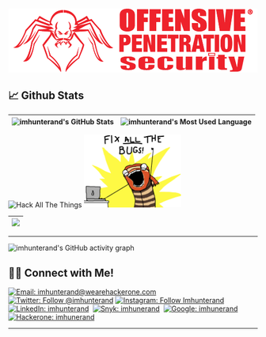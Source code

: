 

<a href="https://github.com/imhunterand/"><img src="https://github.com/imhunterand/imhunterand/blob/main/logo300.png" width="519" height="129"/></a>
## 📈 Github Stats
  
| <img align="center" width="320px" src="https://github-readme-stats-eight-theta.vercel.app/api?username=imhunterand&show_icons=true&hide_border=true&theme=radical&include_all_commits=true&count_private=true" alt="imhunterand's GitHub Stats"> | <img align="center" width="295px" src="https://github-readme-stats-eight-theta.vercel.app/api/top-langs/?username=imhunterand&langs_count=8&layout=compact&hide_border=true&theme=radical" alt="imhunterand's Most Used Language">
| ------------- | ------------- |  
<p align="left">
  <img width="39%" src="https://i.kym-cdn.com/photos/images/original/001/209/715/032.png" alt="Hack All The Things" />
  <img width="39%" src="https://raw.githubusercontent.com/streghstreek/streghstreek/main/fix.png" alt="Fix All The Bugs" />
</p>

| <img width="640px" src="https://github-readme-streak-stats.herokuapp.com/?user=imhunterand&hide_border=true&theme=radical">
| ------------- |

---

![imhunterand's GitHub activity graph](https://activity-graph.herokuapp.com/graph?username=imhunterand&hide_border=true&theme=redical)

## 🤝🏻 Connect with Me!
[![Email: imhunterand@wearehackerone.com](https://img.shields.io/badge/-imhunterand@wearehackerone.com-D14836?style=flat&logo=Gmail&logoColor=white)](mailto:imhunterand@wearehackerone.com)
[![Twitter: Follow @imhunterand](https://img.shields.io/twitter/follow/imhunterand?style=social)](https://twitter.com/imhunterand)
[![Instagram: Follow Imhunterand](https://img.shields.io/badge/-Instagram-E4405F?style=flat&logo=Instagram&logoColor=white)](https://www.instagram.com/wearethoms)&nbsp;
[![LinkedIn: imhunterand](https://img.shields.io/badge/-LinkedIn-E4405F?style=flat&logo=Linkedin&logoColor=white&link=https://www.linkedin.com/in/andrimuda)](https://www.linkedin.com/in/andrimuda)&nbsp;
[![Snyk: imhunerand](https://img.shields.io/badge/-snyk-E4405F?style=flat&logo=snyk&logoColor=white&link=https://app.snyk.io/org/imhunterand/)](https://app.snyk.io/org/imhunterand/)&nbsp;
[![Google: imhunerand](https://img.shields.io/badge/-google-E4405F?style=flat&logo=google&logoColor=white&link=https://bughunters.google.com/profile/702cda82-b10f-4d6c-b509-65434bd89b15)](https://bughunters.google.com/profile/702cda82-b10f-4d6c-b509-65434bd89b15)&nbsp;
[![Hackerone: imhunerand](https://img.shields.io/badge/-hackerone-E4405F?style=flat&logo=hackerone&logoColor=white&link=https://hackerone.com/semprul_edan)](https://hackerone.com/semprul_edan)&nbsp;


---
